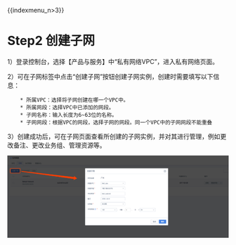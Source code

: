 {{indexmenu_n>3}}

# Step2 创建子网

1）登录控制台，选择【产品与服务】中“私有网络VPC”，进入私有网络页面。

2）可在子网标签中点击“创建子网”按钮创建子网实例，创建时需要填写以下信息：

``` 
    * 所属VPC：选择将子网创建在哪一个VPC中。
    * 所属网段：选择VPC中已添加的网段。
    * 子网名称：输入长度为6~63位的名称。
    * 子网网段：根据VPC的网段，选择子网的网段。同一个VPC中的子网网段不能重叠
```

3）创建成功后，可在子网页面查看所创建的子网实例，并对其进行管理，例如更改备注、更改业务组、管理资源等。

![image](/images/create_subnet.png)
